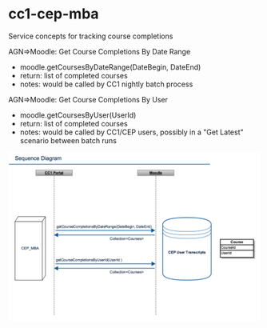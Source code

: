 # cc1-cep-mba
Service concepts for tracking course completions

AGN=>Moodle: Get Course Completions By Date Range
 - moodle.getCoursesByDateRange(DateBegin, DateEnd)
 - return: list of completed courses
 - notes: would be called by CC1 nightly batch process
 
AGN=>Moodle: Get Course Completions By User
 - moodle.getCoursesByUser(UserId)
 - return: list of completed courses
 - notes: would be called by CC1/CEP users, possibly in a "Get Latest" scenario between batch runs

![](assets/cep_mba_v1.png?raw=true)
